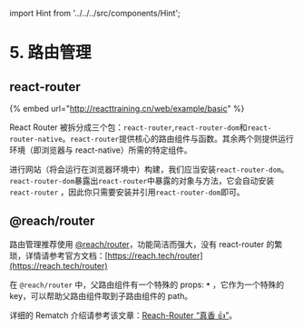 import Hint from '../../../src/components/Hint';

# 5. 路由管理

## react-router

{% embed url="http://reacttraining.cn/web/example/basic" %}

React Router 被拆分成三个包：`react-router`,`react-router-dom`和`react-router-native`。`react-router`提供核心的路由组件与函数。其余两个则提供运行环境（即浏览器与 react-native）所需的特定组件。

进行网站（将会运行在浏览器环境中）构建，我们应当安装`react-router-dom`。`react-router-dom`暴露出`react-router`中暴露的对象与方法，它会自动安装 `react-router` ，因此你只需要安装并引用`react-router-dom`即可。

## @reach/router

<Hint type="good">路由管理推荐使用 [@reach/router](https://github.com/reach/router)，功能简洁而强大，没有 react-router 的繁琐，详情请参考官方文档：[https://reach.tech/router](https://reach.tech/router)</Hint>

<Hint type="tip">在 `@reach/router` 中，父路由组件有一个特殊的 props: **`*`** ，它作为一个特殊的 key，可以帮助父路由组件取到子路由组件的 path。</Hint>

详细的 Rematch 介绍请参考该文章：[Reach-Router “真香 👍”](https://zhuanlan.zhihu.com/p/37718650)。
